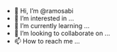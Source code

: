 - 👋 Hi, I’m @ramosabi
- 👀 I’m interested in ...
- 🌱 I’m currently learning ...
- 💞️ I’m looking to collaborate on ...
- 📫 How to reach me ...

<!---
ramosabi/ramosabi is a ✨ special ✨ repository because its `README.md` (this file) appears on your GitHub profile.
You can click the Preview link to take a look at your changes.
--->
